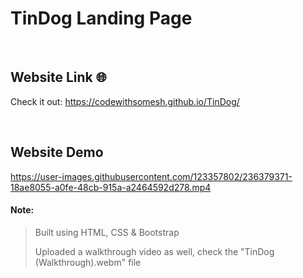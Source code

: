 # TinDog Landing Page
<br>

## Website Link 🌐
Check it out:
https://codewithsomesh.github.io/TinDog/ 

<br>

## Website Demo  
https://user-images.githubusercontent.com/123357802/236379371-18ae8055-a0fe-48cb-915a-a2464592d278.mp4


#### Note:
> Built using HTML, CSS & Bootstrap
> 
> Uploaded a walkthrough video as well,  check the "TinDog (Walkthrough).webm" file
